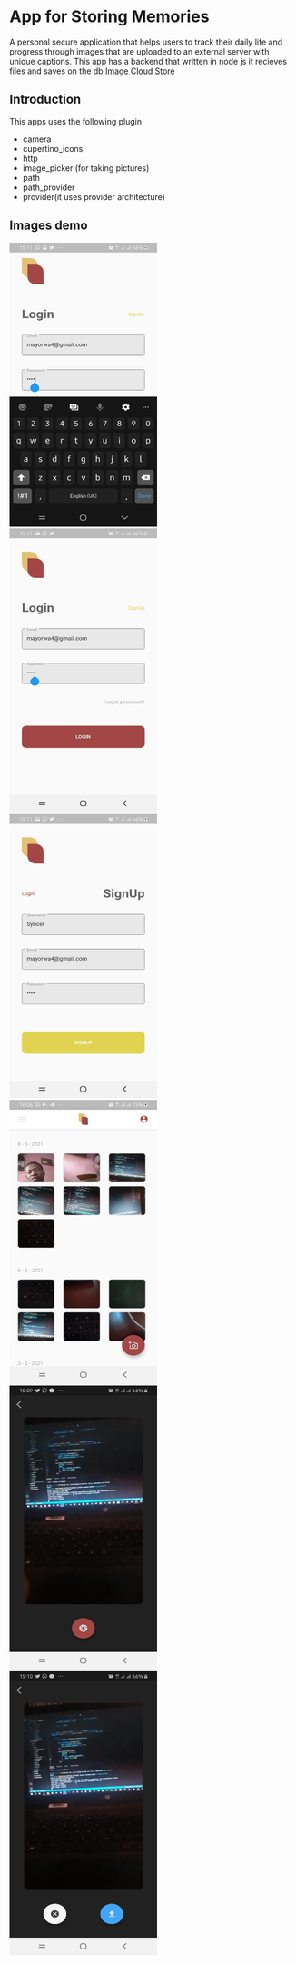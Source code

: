 # App for Storing Memories 

A personal secure application that helps users to track their daily life and progress through images that are uploaded to an external server with unique captions.
This app has a backend that written in node js it recieves files and saves on the db [Image Cloud Store](https://github.com/mayor04/Image_Cloud_Store)

## Introduction
This apps uses the following plugin
 - camera
 - cupertino_icons
 - http
 - image_picker (for taking pictures)
 - path
 - path_provider
 - provider(it uses provider architecture)

## Images demo

<img src="assets/icon/ar(3).jpg" width="260" height="500">
<img src="assets/icon/ar(4).jpg" width="260" height="500">
<img src="assets/icon/ar(5).jpg" width="260" height="500">
<img src="assets/icon/ar(6).jpg" width="260" height="500">
<img src="assets/icon/ar(1).jpg" width="260" height="500">
<img src="assets/icon/ar(2).jpg" width="260" height="500">
